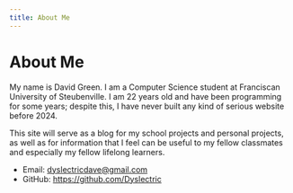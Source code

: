 ```yaml
---
title: About Me
---
```


# About Me
My name is David Green. I am a Computer Science student at Franciscan
University of Steubenville. I am 22 years old and have been programming for some
years; despite this, I have never built any kind of serious website before 2024.

This site will serve as a blog for my school projects and personal projects, as
well as for information that I feel can be useful to my fellow classmates and
especially my fellow lifelong learners.

* Email: dyslectricdave@gmail.com
* GitHub: https://github.com/Dyslectric

